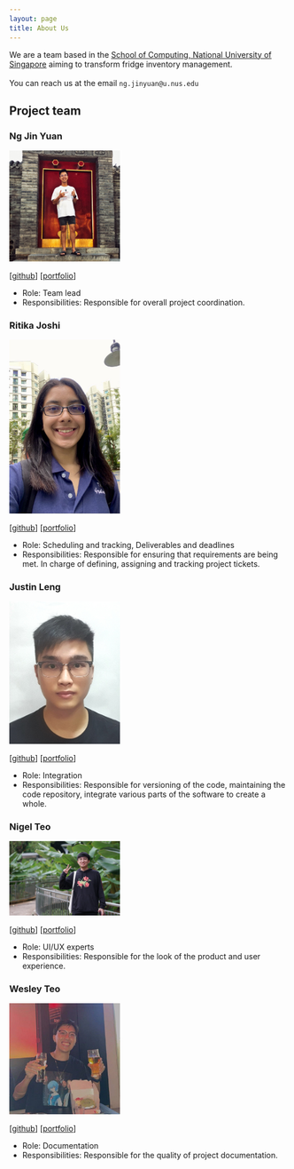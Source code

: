 ```yaml
---
layout: page
title: About Us
---
```


We are a team based in the [School of Computing, National University of Singapore](http://www.comp.nus.edu.sg)
aiming to transform fridge inventory management. <br/><br/>
You can reach us at the email `ng.jinyuan@u.nus.edu`

## Project team

### Ng Jin Yuan

<img src="images/jnjy.png" width="200px">

[[github](http://github.com/jnjy)]
[[portfolio](team/jnjy.md)]

-   Role: Team lead
-   Responsibilities: Responsible for overall project coordination.

### Ritika Joshi

<img src="images/rmj1405.png" width="200px">

[[github](https://github.com/rmj1405)]
[[portfolio](team/rmj1405.md)]

-   Role: Scheduling and tracking, Deliverables and deadlines
-   Responsibilities: Responsible for ensuring that requirements are being met. In charge of defining, assigning and tracking project tickets.

### Justin Leng

<img src="images/scorpiussigma.png" width="200px">

[[github](http://github.com/scorpiussigma)]
[[portfolio](team/scorpiussigma.md)]

-   Role: Integration
-   Responsibilities: Responsible for versioning of the code, maintaining the code repository, integrate various parts of the software to create a whole.

### Nigel Teo

<img src="images/nigelteosw.png" width="200px">

[[github](http://github.com/nigelteosw)]
[[portfolio](team/nigelteosw.md)]

-   Role: UI/UX experts
-   Responsibilities: Responsible for the look of the product and user experience.

### Wesley Teo

<img src="images/bisceto.png" width="200px">

[[github](http://github.com/bisceto)]
[[portfolio](team/bisceto.md)]

-   Role: Documentation
-   Responsibilities: Responsible for the quality of project documentation.
